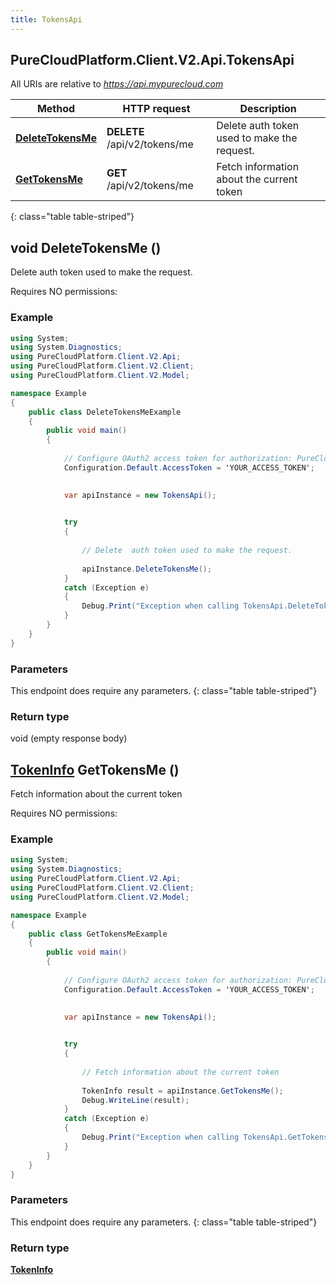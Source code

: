 ```yaml
---
title: TokensApi
---
```

## PureCloudPlatform.Client.V2.Api.TokensApi

All URIs are relative to *https://api.mypurecloud.com*

| Method | HTTP request | Description |
| ------------- | ------------- | ------------- |
| [**DeleteTokensMe**](TokensApi.html#deletetokensme) | **DELETE** /api/v2/tokens/me | Delete  auth token used to make the request. |
| [**GetTokensMe**](TokensApi.html#gettokensme) | **GET** /api/v2/tokens/me | Fetch information about the current token |
{: class="table table-striped"}

<a name="deletetokensme"></a>

## void DeleteTokensMe ()



Delete  auth token used to make the request.



Requires NO permissions: 


### Example
~~~csharp
using System;
using System.Diagnostics;
using PureCloudPlatform.Client.V2.Api;
using PureCloudPlatform.Client.V2.Client;
using PureCloudPlatform.Client.V2.Model;

namespace Example
{
    public class DeleteTokensMeExample
    {
        public void main()
        {
            
            // Configure OAuth2 access token for authorization: PureCloud Auth
            Configuration.Default.AccessToken = 'YOUR_ACCESS_TOKEN';
            

            var apiInstance = new TokensApi();
            

            try
            {
                
                // Delete  auth token used to make the request.
                
                apiInstance.DeleteTokensMe();
            }
            catch (Exception e)
            {
                Debug.Print("Exception when calling TokensApi.DeleteTokensMe: " + e.Message );
            }
        }
    }
}
~~~

### Parameters
This endpoint does require any parameters.
{: class="table table-striped"}

### Return type

void (empty response body)

<a name="gettokensme"></a>

## [**TokenInfo**](TokenInfo.html) GetTokensMe ()



Fetch information about the current token



Requires NO permissions: 


### Example
~~~csharp
using System;
using System.Diagnostics;
using PureCloudPlatform.Client.V2.Api;
using PureCloudPlatform.Client.V2.Client;
using PureCloudPlatform.Client.V2.Model;

namespace Example
{
    public class GetTokensMeExample
    {
        public void main()
        {
            
            // Configure OAuth2 access token for authorization: PureCloud Auth
            Configuration.Default.AccessToken = 'YOUR_ACCESS_TOKEN';
            

            var apiInstance = new TokensApi();
            

            try
            {
                
                // Fetch information about the current token
                
                TokenInfo result = apiInstance.GetTokensMe();
                Debug.WriteLine(result);
            }
            catch (Exception e)
            {
                Debug.Print("Exception when calling TokensApi.GetTokensMe: " + e.Message );
            }
        }
    }
}
~~~

### Parameters
This endpoint does require any parameters.
{: class="table table-striped"}

### Return type

[**TokenInfo**](TokenInfo.html)

